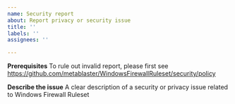 ```yaml
---
name: Security report
about: Report privacy or security issue
title: ''
labels: ''
assignees: ''

---
```


**Prerequisites**
To rule out invalid report, please first see https://github.com/metablaster/WindowsFirewallRuleset/security/policy

**Describe the issue**
A clear description of a security or privacy issue related to Windows Firewall Ruleset
